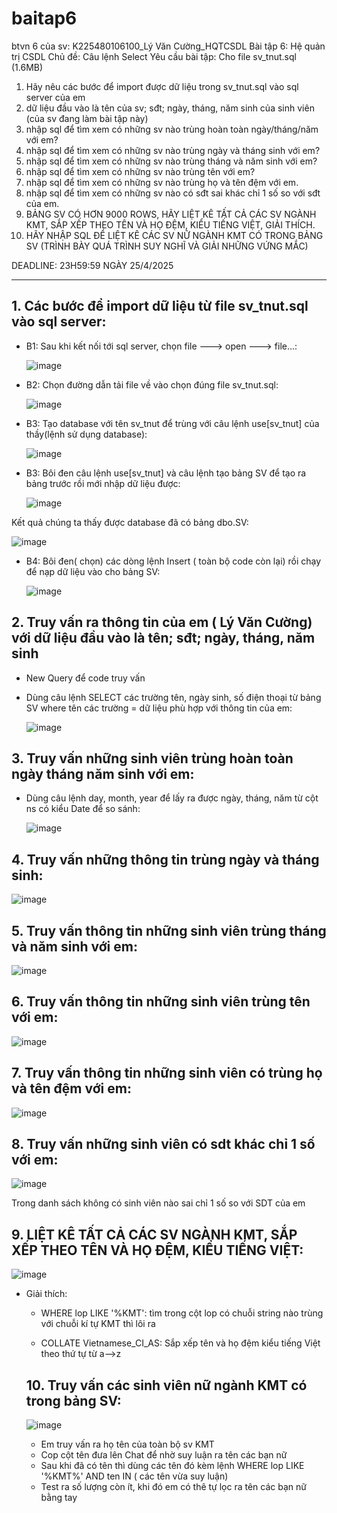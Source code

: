 # baitap6
btvn 6 của sv: K225480106100_Lý Văn Cường_HQTCSDL
Bài tập 6: Hệ quản trị CSDL
Chủ đề: Câu lệnh Select
Yêu cầu bài tập: 
Cho file sv_tnut.sql (1.6MB)
1. Hãy nêu các bước để import được dữ liệu trong sv_tnut.sql vào sql server của em
2. dữ liệu đầu vào là tên của sv; sđt; ngày, tháng, năm sinh của sinh viên (của sv đang làm bài tập này)
3. nhập sql để tìm xem có những sv nào trùng hoàn toàn ngày/tháng/năm với em?
4. nhập sql để tìm xem có những sv nào trùng ngày và tháng sinh với em?
5. nhập sql để tìm xem có những sv nào trùng tháng và năm sinh với em?
6. nhập sql để tìm xem có những sv nào trùng tên với em?
7. nhập sql để tìm xem có những sv nào trùng họ và tên đệm với em.
8. nhập sql để tìm xem có những sv nào có sđt sai khác chỉ 1 số so với sđt của em.
9. BẢNG SV CÓ HƠN 9000 ROWS, HÃY LIỆT KÊ TẤT CẢ CÁC SV NGÀNH KMT, SẮP XẾP THEO TÊN VÀ HỌ ĐỆM, KIỂU TIẾNG  VIỆT, GIẢI THÍCH.
10. HÃY NHẬP SQL ĐỂ LIỆT KÊ CÁC SV NỮ NGÀNH KMT CÓ TRONG BẢNG SV (TRÌNH BÀY QUÁ TRÌNH SUY NGHĨ VÀ GIẢI NHỮNG VỨNG MẮC)

DEADLINE: 23H59:59 NGÀY 25/4/2025

-------------------------------------------------------------------------------------------------------------
## 1. Các bước để import dữ liệu từ file sv_tnut.sql vào sql server:
   - B1: Sau khi kết nối tới sql server, chọn file ---> open ---> file...:
  
     ![image](https://github.com/user-attachments/assets/b8a1aa33-bb44-4218-b04c-dcd90ec814cc)

   - B2: Chọn đường dẫn tải file về vào chọn đúng file sv_tnut.sql:
  
     ![image](https://github.com/user-attachments/assets/1f997b65-6da6-48c2-bd7b-dd4de924ad46)

   - B3: Tạo database với tên sv_tnut để trùng với câu lệnh use[sv_tnut] của thầy(lệnh sử dụng database):
  
     ![image](https://github.com/user-attachments/assets/c69a7d35-a2b6-4c23-9300-af1cc7ae102e)

   - B3: Bôi đen câu lệnh use[sv_tnut] và câu lệnh tạo bảng SV để tạo ra bảng trước rồi mới nhập dữ liệu được:
  
     ![image](https://github.com/user-attachments/assets/08f0b4c9-9f88-44e6-a720-022cea05120f)
     
  Kết quả chúng ta thấy được database đã có bảng dbo.SV:

![image](https://github.com/user-attachments/assets/ee750f21-1f64-4414-9a48-421ed50ddf35)


   - B4: Bôi đen( chọn) các dòng lệnh Insert ( toàn bộ code còn lại) rồi chạy để nạp dữ liệu vào cho bảng SV:

     ![image](https://github.com/user-attachments/assets/f67530ba-3e88-42c9-97e3-f29a4c8685b9)


## 2. Truy vấn ra thông tin của em ( Lý Văn Cường) với dữ liệu đầu vào là tên; sđt; ngày, tháng, năm sinh

   - New Query để code truy vấn
   - Dùng câu lệnh SELECT các trường tên, ngày sinh, số điện thoại từ bảng SV where tên các trường = dữ liệu phù hợp với thông tin của em:
  
     ![image](https://github.com/user-attachments/assets/ff24dc2a-375b-4de0-b30e-444f9091f1e6)


## 3. Truy vấn những sinh viên trùng hoàn toàn ngày tháng năm sinh với em:

- Dùng câu lệnh day, month, year để lấy ra được ngày, tháng, năm từ cột ns có kiểu Date để so sánh:

  ![image](https://github.com/user-attachments/assets/40286e22-e267-44f6-aa4b-7972a4ea8c8b)

## 4. Truy vấn những thông tin trùng ngày và tháng sinh:

   ![image](https://github.com/user-attachments/assets/0e326bf6-c62c-4780-82fa-03d0b6a1fe78)

## 5. Truy vấn thông tin những sinh viên trùng tháng và năm sinh với em:

   ![image](https://github.com/user-attachments/assets/c41419fa-5e25-4c1e-b44d-b1eaa30db104)

## 6. Truy vấn thông tin những sinh viên trùng tên với em:

  ![image](https://github.com/user-attachments/assets/90a02e14-6878-48a6-9d43-de3ce2595fe4)

## 7. Truy vấn thông tin những sinh viên có trùng họ và tên đệm với em:

   ![image](https://github.com/user-attachments/assets/e1a46622-dac9-4b0f-8845-aa2e2164fba9)

## 8. Truy vấn những sinh viên có sdt khác chỉ 1 số với em:

   ![image](https://github.com/user-attachments/assets/6fe7e731-0afb-4b35-aebb-5169fc54b938)

   Trong danh sách không có sinh viên nào sai chỉ 1 số so với SDT của em

## 9. LIỆT KÊ TẤT CẢ CÁC SV NGÀNH KMT, SẮP XẾP THEO TÊN VÀ HỌ ĐỆM, KIỂU TIẾNG  VIỆT:

![image](https://github.com/user-attachments/assets/a57ead19-9b39-4f09-8981-57ca434b9c61)

- Giải thích:

  + WHERE lop LIKE '%KMT': tìm trong cột lop có chuỗi string nào trùng với chuỗi kí tự KMT thì lôi ra
 
  + COLLATE Vietnamese_CI_AS: Sắp xếp tên và họ đệm kiểu tiếng Việt theo thứ tự từ a-->z
 
  ## 10. Truy vấn các sinh viên nữ ngành KMT có trong bảng SV:
  
 
  ![image](https://github.com/user-attachments/assets/2ac4afc1-ac2b-4808-b797-5862f9ad799e)



  - Em truy vấn ra họ tên của toàn bộ sv KMT
  - Cop cột tên đưa lên Chat để nhờ suy luận ra tên các bạn nữ
  - Sau khi đã có tên thì dùng các tên đó kèm lệnh WHERE lop LIKE '%KMT%' AND ten IN ( các tên vừa suy luận)
  - Test ra số lượng còn ít, khi đó em có thê tự lọc ra tên các bạn nữ bằng tay

 
      










